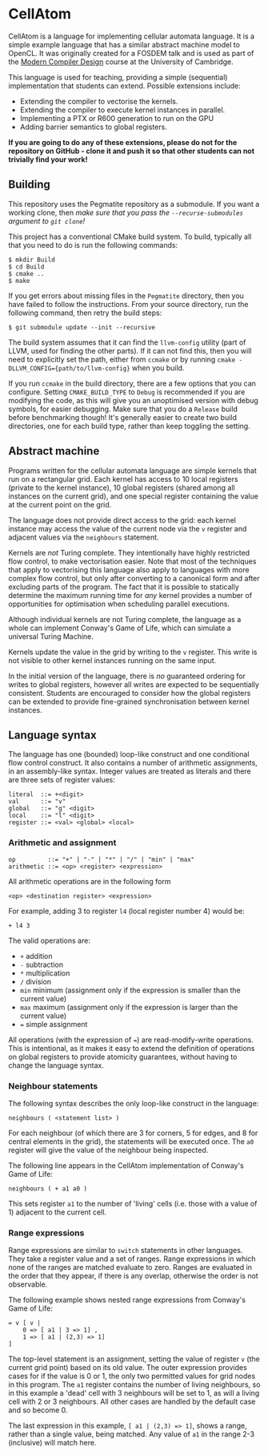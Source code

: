 CellAtom
========

CellAtom is a language for implementing cellular automata language. It is a
simple example language that has a similar abstract machine model to OpenCL.
It was originally created for a FOSDEM talk and is used as part of the [Modern
Compiler Design](http://www.cl.cam.ac.uk/teaching/1314/L25/) course at the
University of Cambridge.

This language is used for teaching, providing a simple (sequential)
implementation that students can extend.  Possible extensions include:

- Extending the compiler to vectorise the kernels.
- Extending the compiler to execute kernel instances in parallel.
- Implementing a PTX or R600 generation to run on the GPU
- Adding barrier semantics to global registers.

**If you are going to do any of these extensions, please do not for the
repository on GitHub - clone it and push it so that other students can not
trivially find your work!**

Building
--------

This repository uses the Pegmatite repository as a submodule.  If you want a
working clone, then *make sure that you pass the `--recurse-submodules`
argument to `git clone`!*  

This project has a conventional CMake build system.  To build, typically all
that you need to do is run the following commands:

	$ mkdir Build
	$ cd Build
	$ cmake ..
	$ make

If you get errors about missing files in the `Pegmatite` directory, then you
have failed to follow the instructions.  From your source directory, run the
following command, then retry the build steps:

	$ git submodule update --init --recursive

The build system assumes that it can find the `llvm-config` utility (part of
LLVM, used for finding the other parts).  If it can not find this, then you
will need to explicitly set the path, either from `ccmake` or by running
`cmake -DLLVM_CONFIG={path/to/llvm-config}` when you build.

If you run `ccmake` in the build directory, there are a few options that you
can configure.  Setting `CMAKE_BUILD_TYPE` to `Debug` is recommended if you are
modifying the code, as this will give you an unoptimised version with debug
symbols, for easier debugging.  Make sure that you do a `Release` build before
benchmarking though!  It's generally easier to create two build directories,
one for each build type, rather than keep toggling the setting.

Abstract machine
----------------

Programs written for the cellular automata language are simple kernels that run
on a rectangular grid.  Each kernel has access to 10 local registers (private
to the kernel instance), 10 global registers (shared among all instances on the
current grid), and one special register containing the value at the current
point on the grid.

The language does not provide direct access to the grid: each kernel instance
may access the value of the current node via the `v` register and adjacent
values via the `neighbours` statement.

Kernels are *not* Turing complete.  They intentionally have highly restricted
flow control, to make vectorisation easier.  Note that most of the techniques
that apply to vectorising this language also apply to languages with more
complex flow control, but only after converting to a canonical form and after
excluding parts of the program.  The fact that it is possible to statically
determine the maximum running time for *any* kernel provides a number of
opportunities for optimisation when scheduling parallel executions.

Although individual kernels are not Turing complete, the language as a whole
can implement Conway's Game of Life, which can simulate a universal Turing
Machine.

Kernels update the value in the grid by writing to the `v` register.  This
write is not visible to other kernel instances running on the same input.

In the initial version of the language, there is *no* guaranteed ordering for
writes to global registers, however all writes are expected to be sequentially
consistent.  Students are encouraged to consider how the global registers can
be extended to provide fine-grained synchronisation between kernel instances.

Language syntax
---------------

The language has one (bounded) loop-like construct and one conditional flow
control construct.  It also contains a number of arithmetic assignments, in an
assembly-like syntax.  Integer values are treated as literals and there are
three sets of register values:

	literal  ::= +<digit>
	val      ::= "v"
	global   ::= "g" <digit>
	local    ::= "l" <digit>
	register ::= <val> <global> <local>

### Arithmetic and assignment

	op         ::= "+" | "-" | "*" | "/" | "min" | "max"
	arithmetic ::= <op> <register> <expression>

All arithmetic operations are in the following form 

	<op> <destination register> <expression>

For example, adding 3 to register `l4` (local register number 4) would be:

	+ l4 3

The valid operations are:

- `+` addition
- `-` subtraction
- `*` multiplication
- `/` division
- `min` minimum (assignment only if the expression is smaller than the current
  value)
- `max` maximum (assignment only if the expression is larger than the current
  value)
- `=` simple assignment

All operations (with the expression of `=`) are read-modify-write operations.
This is intentional, as it makes it easy to extend the definition of operations
on global registers to provide atomicity guarantees, without having to change
the language syntax.

### Neighbour statements

The following syntax describes the only loop-like construct in the language:

	neighbours ( <statement list> )

For each neighbour (of which there are 3 for corners, 5 for edges, and 8 for
central elements in the grid), the statements will be executed once.  The `a0`
register will give the value of the neighbour being inspected.

The following line appears in the CellAtom implementation of Conway's Game of Life:

	neighbours ( + a1 a0 )

This sets register `a1` to the number of 'living' cells (i.e. those with a
value of 1) adjacent to the current cell.


### Range expressions

Range expressions are similar to `switch` statements in other languages.  They
take a register value and a set of ranges.  Range expressions in which none of
the ranges are matched evaluate to zero.  Ranges are evaluated in the order
that they appear, if there is any overlap, otherwise the order is not
observable.

The following example shows nested range expressions from Conway's Game of
Life:

	= v [ v |
		0 => [ a1 | 3 => 1] ,
		1 => [ a1 | (2,3) => 1]
	]

The top-level statement is an assignment, setting the value of register `v`
(the current grid point) based on its old value.  The outer expression provides
cases for if the value is 0 or 1, the only two permitted values for grid nodes
in this program.  The `a1` register contains the number of living neighbours,
so in this example a 'dead' cell with 3 neighbours will be set to 1, as will a
living cell with 2 or 3 neighbours.  All other cases are handled by the default
case and so become 0.

The last expression in this example, `[ a1 | (2,3) => 1]`, shows a range,
rather than a single value, being matched.  Any value of `a1` in the range 2-3
(inclusive) will match here.
